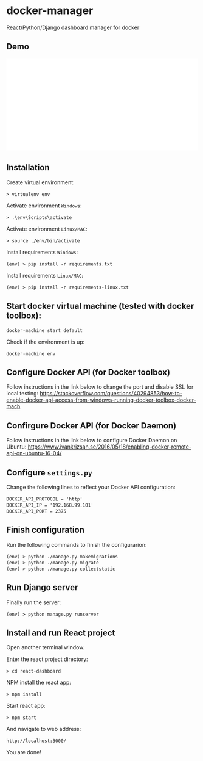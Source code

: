 # docker-manager
React/Python/Django dashboard manager for docker

## Demo

![](demo.gif)

## Installation

Create virtual environment:

```
> virtualenv env
```

Activate environment ```Windows```:

```
> .\env\Scripts\activate
```

Activate environment ```Linux/MAC```:

```
> source ./env/bin/activate
```

Install requirements ```Windows```:

```
(env) > pip install -r requirements.txt
```

Install requirements ```Linux/MAC```:

```
(env) > pip install -r requirements-linux.txt
```

## Start docker virtual machine (tested with docker toolbox):

```
docker-machine start default
```

Check if the environment is up:

```
docker-machine env
```

## Configure Docker API (for Docker toolbox)

Follow instructions in the link below to change the port and disable SSL for local testing:
https://stackoverflow.com/questions/40294853/how-to-enable-docker-api-access-from-windows-running-docker-toolbox-docker-mach

## Confirgure Docker API (for Docker Daemon)

Follow instructions in the link below to configure Docker Daemon on Ubuntu:
https://www.ivankrizsan.se/2016/05/18/enabling-docker-remote-api-on-ubuntu-16-04/

## Configure ```settings.py``` 

Change the following lines to reflect your Docker API configuration:

```
DOCKER_API_PROTOCOL = 'http'
DOCKER_API_IP = '192.168.99.101'
DOCKER_API_PORT = 2375
```

## Finish configuration

Run the following commands to finish the configurarion:

```
(env) > python ./manage.py makemigrations
(env) > python ./manage.py migrate
(env) > python ./manage.py collectstatic
```

## Run Django server

Finally run the server:

```
(env) > python manage.py runserver
```

## Install and run React project

Open another terminal window.

Enter the react project directory:

```
> cd react-dashboard
```

NPM install the react app:

```
> npm install
```

Start react app:

```
> npm start
```

And navigate to web address:

```
http://localhost:3000/
```

You are done!
